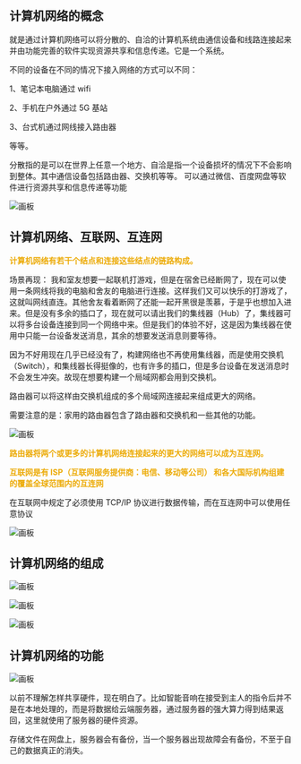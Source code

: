 ## 计算机网络的概念
就是通过计算机网络可以将分散的、自洽的计算机系统由通信设备和线路连接起来并由功能完善的软件实现资源共享和信息传递。它是一个系统。  

不同的设备在不同的情况下接入网络的方式可以不同：

1、笔记本电脑通过 wifi

2、手机在户外通过 5G 基站

3、台式机通过网线接入路由器

等等。

分散指的是可以在世界上任意一个地方、自洽是指一个设备损坏的情况下不会影响到整体。其中通信设备包括路由器、交换机等等。
可以通过微信、百度网盘等软件进行资源共享和信息传递等功能

![画板](https://cdn.nlark.com/yuque/0/2024/jpeg/48073730/1734761528039-923d2891-9da4-47ee-8ea1-5b3d552df013.jpeg)

## 计算机网络、互联网、互连网
**<font style="color:#ECAA04;">计算机网络有若干个结点和连接这些结点的链路构成。</font>**

场景再现：
我和室友想要一起联机打游戏，但是在宿舍已经断网了，现在可以使用一条网线将我的电脑和舍友的电脑进行连接。这样我们又可以快乐的打游戏了，这就叫网线直连。其他舍友看着断网了还能一起开黑很是羡慕，于是乎也想加入进来。但是没有多余的插口了，现在就可以请出我们的集线器（Hub）了，集线器可以将多台设备连接到同一个网络中来。但是我们的体验不好，这是因为集线器在使用中只能一台设备发送消息，其余的想要发送消息则要等待。

因为不好用现在几乎已经没有了，构建网络也不再使用集线器，而是使用交换机（Switch），和集线器长得挺像的，也有许多的插口，但是多台设备在发送消息时不会发生冲突。故现在想要构建一个局域网都会用到交换机。

路由器可以将这样由交换机组成的多个局域网连接起来组成更大的网络。

需要注意的是：家用的路由器包含了路由器和交换机和一些其他的功能。

![画板](https://cdn.nlark.com/yuque/0/2024/jpeg/48073730/1734762734314-096090cc-8823-415a-8f43-3fb133a2e6aa.jpeg)

**<font style="color:#ECAA04;">路由器将两个或更多的计算机网络连接起来的更大的网络可以成为互连网。</font>**

**<font style="color:#ECAA04;">互联网是有 ISP（互联网服务提供商：电信、移动等公司） 和各大国际机构组建的覆盖全球范围内的互连网</font>**

在互联网中规定了必须使用 TCP/IP 协议进行数据传输，而在互连网中可以使用任意协议



![画板](https://cdn.nlark.com/yuque/0/2024/jpeg/48073730/1734765028141-db1e8e0e-32a5-4c6a-80d7-44287ede3214.jpeg)

## 计算机网络的组成
![画板](https://cdn.nlark.com/yuque/0/2024/jpeg/48073730/1734764090113-69ffb4ba-72ca-4ab8-a372-9449ea147f3c.jpeg)

![画板](https://cdn.nlark.com/yuque/0/2024/jpeg/48073730/1734764497071-18749fbc-177f-4087-8090-b1cdd306acd2.jpeg)

![画板](https://cdn.nlark.com/yuque/0/2024/jpeg/48073730/1734764965107-2eb94bb9-cd94-476c-86d1-f423b1a99243.jpeg)

## 计算机网络的功能
![画板](https://cdn.nlark.com/yuque/0/2024/jpeg/48073730/1734766228870-31b7aaa3-b0e6-4dbe-bd66-f78348feed5e.jpeg)

以前不理解怎样共享硬件，现在明白了。比如智能音响在接受到主人的指令后并不是在本地处理的，而是将数据给云端服务器，通过服务器的强大算力得到结果返回，这里就使用了服务器的硬件资源。

存储文件在网盘上，服务器会有备份，当一个服务器出现故障会有备份，不至于自己的数据真正的消失。

